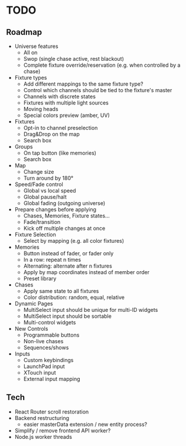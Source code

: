 # TODO

## Roadmap

- Universe features
  - All on
  - Swop (single chase active, rest blackout)
  - Complete fixture override/reservation (e.g. when controlled by a chase)
- Fixture types
  - Add different mappings to the same fixture type?
  - Control which channels should be tied to the fixture's master
  - Channels with discrete states
  - Fixtures with multiple light sources
  - Moving heads
  - Special colors preview (amber, UV)
- Fixtures
  - Opt-in to channel preselection
  - Drag&Drop on the map
  - Search box
- Groups
  - On tap button (like memories)
  - Search box
- Map
  - Change size
  - Turn around by 180°
- Speed/Fade control
  - Global vs local speed
  - Global pause/halt
  - Global fading (outgoing universe)
- Prepare changes before applying
  - Chases, Memories, Fixture states...
  - Fade/transition
  - Kick off multiple changes at once
- Fixture Selection
  - Select by mapping (e.g. all color fixtures)
- Memories
  - Button instead of fader, or fader only
  - In a row: repeat n times
  - Alternating: alternate after n fixtures
  - Apply by map coordinates instead of member order
  - Preset library
- Chases
  - Apply same state to all fixtures
  - Color distribution: random, equal, relative
- Dynamic Pages
  - MultiSelect input should be unique for multi-ID widgets
  - MultiSelect input should be sortable
  - Multi-control widgets
- New Controls
  - Programmable buttons
  - Non-live chases
  - Sequences/shows
- Inputs
  - Custom keybindings
  - LaunchPad input
  - XTouch input
  - External input mapping

## Tech

- React Router scroll restoration
- Backend restructuring
  - easier masterData extension / new entity process?
- Simplify / remove frontend API worker?
- Node.js worker threads

